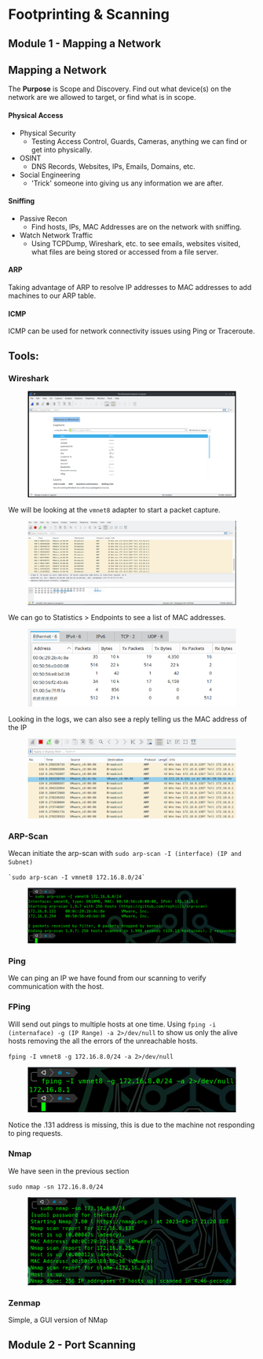 # Footprinting & Scanning

## Module 1 - Mapping a Network

## Mapping a Network

The **Purpose** is Scope and Discovery. Find out what device(s) on the network are we allowed to target, or find what is in scope.&#x20;

#### Physical Access

* Physical Security
  * Testing Access Control, Guards, Cameras, anything we can find or get into physically.
* OSINT
  * DNS Records, Websites, IPs, Emails, Domains, etc.
* Social Engineering
  * 'Trick' someone into giving us any information we are after.

#### Sniffing

* Passive Recon
  * Find hosts, IPs, MAC Addresses are on the network with sniffing.&#x20;
* Watch Network Traffic
  * Using TCPDump, Wireshark, etc. to see emails, websites visited, what files are being stored or accessed from a file server.&#x20;

#### ARP

Taking advantage of ARP to resolve IP addresses to MAC addresses to add machines to our ARP table.

#### ICMP

ICMP can be used for network connectivity issues using Ping or Traceroute.

## Tools:

### Wireshark

<figure><img src="../../../../.gitbook/assets/image (99) (2).png" alt=""><figcaption></figcaption></figure>

We will be looking at the `vmnet8` adapter to start a packet capture.

<figure><img src="../../../../.gitbook/assets/image (4) (3).png" alt=""><figcaption></figcaption></figure>

We can go to Statistics > Endpoints to see a list of MAC addresses.

<figure><img src="../../../../.gitbook/assets/image (1) (2) (1).png" alt=""><figcaption></figcaption></figure>

Looking in the logs, we can also see a reply telling us the MAC address of the IP

<figure><img src="../../../../.gitbook/assets/image (12) (1).png" alt=""><figcaption></figcaption></figure>

### ARP-Scan

Wecan initiate the arp-scan with `sudo arp-scan -I (interface) (IP and Subnet)`

`` `sudo arp-scan -I vmnet8 172.16.8.0/24` ``

<figure><img src="../../../../.gitbook/assets/image (17) (2).png" alt=""><figcaption></figcaption></figure>

### Ping

We can ping an IP we have found from our scanning to verify communication with the host.

### FPing

Will send out pings to multiple hosts at one time. Using `fping -i (internaface) -g (IP Range) -a 2>/dev/null` to show us only the alive hosts removing the all the errors of the unreachable hosts.

`fping -I vmnet8 -g 172.16.8.0/24 -a 2>/dev/null`

<figure><img src="../../../../.gitbook/assets/image (6) (3).png" alt=""><figcaption></figcaption></figure>

Notice the .131 address is missing, this is due to the machine not responding to ping requests.

### Nmap

We have seen in the previous section

`sudo nmap -sn 172.16.8.0/24`

<figure><img src="../../../../.gitbook/assets/image (2) (2).png" alt=""><figcaption></figcaption></figure>

###

### Zenmap

Simple, a GUI version of NMap



## Module 2 - Port Scanning


